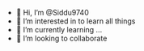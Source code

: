 - 👋 Hi, I’m @Siddu9740
- 👀 I’m interested in to learn all things 
- 🌱 I’m currently learning ...
- 💞️ I’m looking to collaborate


<!---
Siddu9740/Siddu9740 is a ✨ special ✨ repository because its `README.md` (this file) appears on your GitHub profile.
You can click the Preview link to take a look at your changes.
--->
